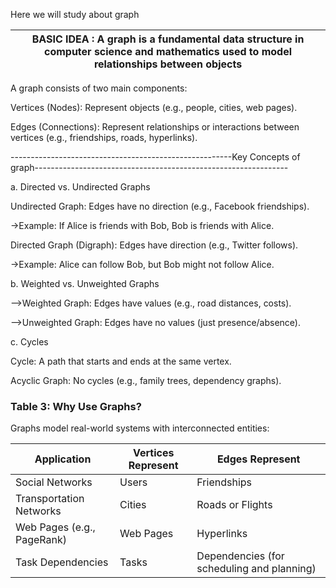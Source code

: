Here we will study about graph 

| BASIC IDEA :  A graph is a fundamental data structure in computer science and mathematics used to model relationships between objects|
|--------------------------------------------------------------------------------------------------------------------------------------|

A graph consists of two main components:

Vertices (Nodes): Represent objects (e.g., people, cities, web pages).

Edges (Connections): Represent relationships or interactions between vertices (e.g., friendships, roads, hyperlinks).

-------------------------------------------------------Key Concepts of graph---------------------------------------------------------------

a. Directed vs. Undirected Graphs

Undirected Graph: Edges have no direction (e.g., Facebook friendships).

  ->Example: If Alice is friends with Bob, Bob is friends with Alice.

Directed Graph (Digraph): Edges have direction (e.g., Twitter follows).

  ->Example: Alice can follow Bob, but Bob might not follow Alice.

b. Weighted vs. Unweighted Graphs

  -->Weighted Graph: Edges have values (e.g., road distances, costs).

  -->Unweighted Graph: Edges have no values (just presence/absence).

c. Cycles

  Cycle: A path that starts and ends at the same vertex.

  Acyclic Graph: No cycles (e.g., family trees, dependency graphs).

### Table 3: Why Use Graphs?

Graphs model real-world systems with interconnected entities:

| **Application**             | **Vertices Represent** | **Edges Represent**                     |
|-----------------------------|------------------------|------------------------------------------|
| Social Networks             | Users                  | Friendships                              |
| Transportation Networks     | Cities                 | Roads or Flights                         |
| Web Pages (e.g., PageRank)  | Web Pages              | Hyperlinks                               |
| Task Dependencies           | Tasks                  | Dependencies (for scheduling and planning) |
